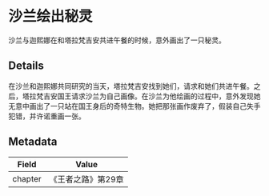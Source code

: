 # 沙兰绘出秘灵
沙兰与迦熙娜在和塔拉梵吉安共进午餐的时候，意外画出了一只秘灵。

## Details
在沙兰和迦熙娜共同研究的当天，塔拉梵吉安找到她们，请求和她们共进午餐。之后，塔拉梵吉安国王请求沙兰为自己画像。在沙兰为他绘画的过程中，意外发现她无意中画出了一只站在国王身后的奇特生物。她把那张画作废弃了，假装自己失手犯错，并许诺重画一张。

## Metadata
| Field | Value |
| ----- | ----- |
| chapter | 《王者之路》第29章 |
